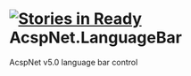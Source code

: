 [![Stories in Ready](https://badge.waffle.io/i4004/acspnet.languagebar.png?label=ready&title=Ready)](https://waffle.io/i4004/acspnet.languagebar)
AcspNet.LanguageBar
===================

AcspNet v5.0 language bar control

